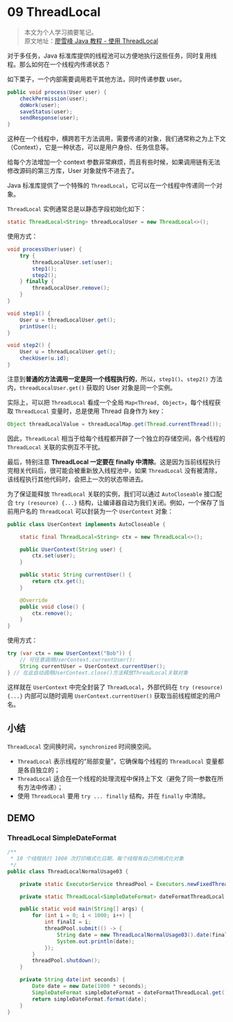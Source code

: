 # 09 ThreadLocal

> 本文为个人学习摘要笔记。  
> 原文地址：[廖雪峰 Java 教程 - 使用 ThreadLocal](https://www.liaoxuefeng.com/wiki/1252599548343744/1306581251653666)

对于多任务，Java 标准库提供的线程池可以方便地执行这些任务，同时复用线程。那么如何在一个线程内传递状态？

如下栗子，一个内部需要调用若干其他方法，同时传递参数 user。

```java
public void process(User user) {
    checkPermission(user);
    doWork(user);
    saveStatus(user);
    sendResponse(user);
}
```

这种在一个线程中，横跨若干方法调用，需要传递的对象，我们通常称之为上下文（Context），它是一种状态，可以是用户身份、任务信息等。

给每个方法增加一个 context 参数非常麻烦，而且有些时候，如果调用链有无法修改源码的第三方库，User 对象就传不进去了。

Java 标准库提供了一个特殊的 `ThreadLocal`，它可以在一个线程中传递同一个对象。

`ThreadLocal` 实例通常总是以静态字段初始化如下：

```java
static ThreadLocal<String> threadLocalUser = new ThreadLocal<>();
```

使用方式：

```java
void processUser(user) {
    try {
        threadLocalUser.set(user);
        step1();
        step2();
    } finally {
        threadLocalUser.remove();
    }
}

void step1() {
    User u = threadLocalUser.get();
    printUser();
}

void step2() {
    User u = threadLocalUser.get();
    checkUser(u.id);
}
```

注意到**普通的方法调用一定是同一个线程执行的**，所以，`step1()`、`step2()` 方法内，`threadLocalUser.get()` 获取的 User 对象是同一个实例。

实际上，可以把 `ThreadLocal` 看成一个全局 `Map<Thread, Object>`，每个线程获取 `ThreadLocal` 变量时，总是使用 Thread 自身作为 key：

```java
Object threadLocalValue = threadLocalMap.get(Thread.currentThread());
```

因此，`ThreadLocal` 相当于给每个线程都开辟了一个独立的存储空间，各个线程的 `ThreadLocal` 关联的实例互不干扰。

最后，特别注意 **ThreadLocal 一定要在 finally 中清除**。这是因为当前线程执行完相关代码后，很可能会被重新放入线程池中，如果 `ThreadLocal` 没有被清除，该线程执行其他代码时，会把上一次的状态带进去。

为了保证能释放 `ThreadLocal` 关联的实例，我们可以通过 `AutoCloseable` 接口配合 `try (resource) {...}` 结构，让编译器自动为我们关闭。例如，一个保存了当前用户名的 `ThreadLocal` 可以封装为一个 `UserContext` 对象：

```java
public class UserContext implements AutoCloseable {

    static final ThreadLocal<String> ctx = new ThreadLocal<>();

    public UserContext(String user) {
        ctx.set(user);
    }

    public static String currentUser() {
        return ctx.get();
    }

    @Override
    public void close() {
        ctx.remove();
    }
}
```

使用方式：

```java
try (var ctx = new UserContext("Bob")) {
    // 可任意调用UserContext.currentUser():
    String currentUser = UserContext.currentUser();
} // 在此自动调用UserContext.close()方法释放ThreadLocal关联对象
```

这样就在 `UserContext` 中完全封装了 `ThreadLocal`，外部代码在 `try (resource) {...}` 内部可以随时调用 `UserContext.currentUser()` 获取当前线程绑定的用户名。

## 小结

`ThreadLocal` 空间换时间，`synchronized` 时间换空间。

* `ThreadLocal` 表示线程的“局部变量”，它确保每个线程的 `ThreadLocal` 变量都是各自独立的；
* `ThreadLocal` 适合在一个线程的处理流程中保持上下文（避免了同一参数在所有方法中传递）；
* 使用 `ThreadLocal` 要用 `try ... finally` 结构，并在 `finally` 中清除。

## DEMO

### ThreadLocal SimpleDateFormat

```java
/**
 * 10 个线程执行 1000 次打印格式化日期，每个线程有自己的格式化对象
 */
public class ThreadLocalNormalUsage03 {

    private static ExecutorService threadPool = Executors.newFixedThreadPool(10);

    private static ThreadLocal<SimpleDateFormat> dateFormatThreadLocal = ThreadLocal.withInitial(() -> new SimpleDateFormat("yyyy-MM-dd HH:mm:ss"));

    public static void main(String[] args) {
        for (int i = 0; i < 1000; i++) {
            int finalI = i;
            threadPool.submit(() -> {
                String date = new ThreadLocalNormalUsage03().date(finalI);
                System.out.println(date);
            });
        }
        threadPool.shutdown();
    }

    private String date(int seconds) {
        Date date = new Date(1000 * seconds);
        SimpleDateFormat simpleDateFormat = dateFormatThreadLocal.get();
        return simpleDateFormat.format(date);
    }
}
```

